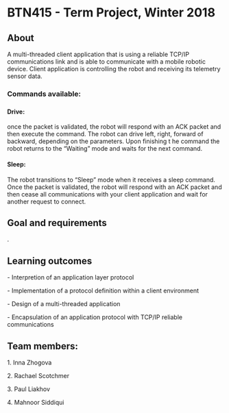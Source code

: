 # BTN415 - Term Project, Winter 2018
<h2>About</h2>
A multi-threaded client application that is using a reliable TCP/IP communications link and is able to communicate with a mobile robotic device.
Client application is controlling the robot and receiving its telemetry sensor data.
<h3>Commands available:<h3>
  <h4>Drive: </h4> once the packet is validated, the robot will respond with an ACK packet and then execute the command. The robot can drive left, right, forward of backward, depending on the parameters. Upon finishing t he command the robot returns to the “Waiting” mode and waits for the next command.
  <h4>Sleep: </h4> The robot transitions to “Sleep” mode when it receives a sleep command.  Once the packet is validated, the robot will respond with an ACK packet and then cease all communications with your client application and wait for another request to connect. 
  
<h2>Goal and requirements</h2>

.

<h2>Learning outcomes</h2>
<p>- Interpretion of an application layer protocol</p>
<p>- Implementation of a protocol definition within a client environment</p>
<p>- Design of a multi-threaded application</p>
<p>- Encapsulation of an application protocol with TCP/IP reliable communications</p>

<h2>Team members:</h2>
<p>1. Inna Zhogova</p>
<p>2. Rachael Scotchmer</p>
<p>3. Paul Liakhov</p>
<p>4. Mahnoor Siddiqui</p>
